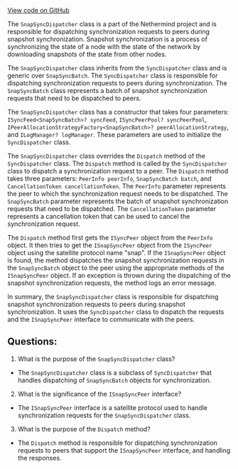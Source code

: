 [View code on GitHub](https://github.com/NethermindEth/nethermind/src/Nethermind/Nethermind.Synchronization/SnapSync/SnapSyncDispatcher.cs)

The `SnapSyncDispatcher` class is a part of the Nethermind project and is responsible for dispatching synchronization requests to peers during snapshot synchronization. Snapshot synchronization is a process of synchronizing the state of a node with the state of the network by downloading snapshots of the state from other nodes. 

The `SnapSyncDispatcher` class inherits from the `SyncDispatcher` class and is generic over `SnapSyncBatch`. The `SyncDispatcher` class is responsible for dispatching synchronization requests to peers during synchronization. The `SnapSyncBatch` class represents a batch of snapshot synchronization requests that need to be dispatched to peers.

The `SnapSyncDispatcher` class has a constructor that takes four parameters: `ISyncFeed<SnapSyncBatch>? syncFeed`, `ISyncPeerPool? syncPeerPool`, `IPeerAllocationStrategyFactory<SnapSyncBatch>? peerAllocationStrategy`, and `ILogManager? logManager`. These parameters are used to initialize the `SyncDispatcher` class.

The `SnapSyncDispatcher` class overrides the `Dispatch` method of the `SyncDispatcher` class. The `Dispatch` method is called by the `SyncDispatcher` class to dispatch a synchronization request to a peer. The `Dispatch` method takes three parameters: `PeerInfo peerInfo`, `SnapSyncBatch batch`, and `CancellationToken cancellationToken`. The `PeerInfo` parameter represents the peer to which the synchronization request needs to be dispatched. The `SnapSyncBatch` parameter represents the batch of snapshot synchronization requests that need to be dispatched. The `CancellationToken` parameter represents a cancellation token that can be used to cancel the synchronization request.

The `Dispatch` method first gets the `ISyncPeer` object from the `PeerInfo` object. It then tries to get the `ISnapSyncPeer` object from the `ISyncPeer` object using the satellite protocol name "snap". If the `ISnapSyncPeer` object is found, the method dispatches the snapshot synchronization requests in the `SnapSyncBatch` object to the peer using the appropriate methods of the `ISnapSyncPeer` object. If an exception is thrown during the dispatching of the snapshot synchronization requests, the method logs an error message.

In summary, the `SnapSyncDispatcher` class is responsible for dispatching snapshot synchronization requests to peers during snapshot synchronization. It uses the `SyncDispatcher` class to dispatch the requests and the `ISnapSyncPeer` interface to communicate with the peers.
## Questions: 
 1. What is the purpose of the `SnapSyncDispatcher` class?
- The `SnapSyncDispatcher` class is a subclass of `SyncDispatcher` that handles dispatching of `SnapSyncBatch` objects for synchronization.

2. What is the significance of the `ISnapSyncPeer` interface?
- The `ISnapSyncPeer` interface is a satellite protocol used to handle synchronization requests for the `SnapSyncDispatcher` class.

3. What is the purpose of the `Dispatch` method?
- The `Dispatch` method is responsible for dispatching synchronization requests to peers that support the `ISnapSyncPeer` interface, and handling the responses.